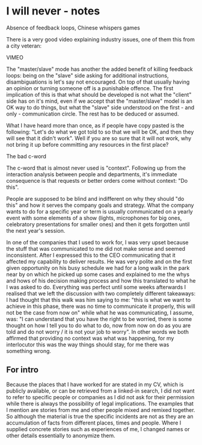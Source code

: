 # I will never - notes

Absence of feedback loops, Chinese whispers games

There is a very good video explaining industry issues, one of them this from a city veteran:

VIMEO

The "master/slave" mode has another the added benefit of killing feedback loops: being on the "slave" side asking for additional instructions, disambiguations is let's say not encouraged. On top of that usually having an opinion or turning someone off is a punishable offence. The first implication of this is that what should be developed is not what the "client" side has on it's mind, even if we accept that the "master/slave" model is an OK way to do things, but what the "slave" side understood on the first - and only - communication circle. The rest has to be deduced or assumed.


What I have heard more than once, as if people have copy pasted is the following: "Let's do what we got told to so that we will be OK, and then they will see that it didn't work". Well if you are so sure that it will not work, why not bring it up before committing any resources in the first place?

The bad c-word

The c-word that is almost never used is "context". Following up from the interaction analysis between people and departments, it's immediate consequence is that requests or better orders come without context: "Do this".

People are supposed to be blind and indifferent on why they should "do this" and how it serves the company goals and strategy. What the company wants to do for a specific year or term is usually communicated on a yearly event with some elements of a show (lights, microphones for big ones, celebratory presentations for smaller ones) and then it gets forgotten until the next year's session.

In one of the companies that I used to work for, I was very upset because the stuff that was communicated to me did not make sense and seemed inconsistent. After I expressed this to the CEO communicating that it affected my capability to deliver results. He was very polite and on the first given opportunity on his busy schedule we had for a long walk in the park near by on which he picked up some cases and explained to me the whys and hows of his decision making process and how this translated to what he I was asked to do. Everything was perfect until some weeks afterwards I realised that we left the discussion with two completely different takeaways: I had thought that this walk was him saying to me: "this is what we want to achieve in this phase, there was no time to communicate it properly, this will not be the case from now on" while what he was communicating, I assume, was: "I can understand that you have the right to be worried, there is some thought on how I tell you to do what to do, now from now on do as you are told and do not worry / it is not your job to worry". In other words we both affirmed that providing no context was what was happening, for my interlocutor this was the way things should stay, for me there was something wrong.

## For intro

Because the places that I have worked for are stated in my CV, which is publicly available, or can be retrieved from a linked-in search, I did not want to refer to specific people or companies as I did not ask for their permission while there is always the possibility of legal implications. The examples that I mention are stories from me and other people mixed and remixed together. So although the material is true the specific incidents are not as they are an accumulation of facts from different places, times and people. Where I supplied concrete stories such as experiences of me, I changed names or other details essentially to anonymize them.
